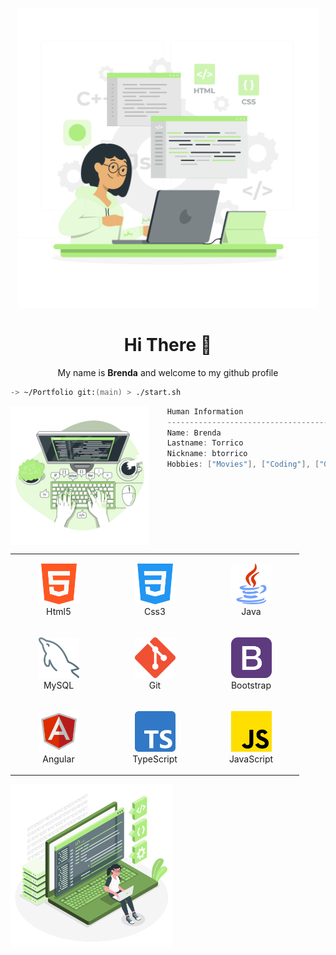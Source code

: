 <p align="center">
    <img src="svg/Hand%20coding-rafiki.svg" width="480px"/>
</p>
<h1 align="center">Hi There 👋</h1>

<p align="center">My name is <strong>Brenda</strong> and welcome to my github profile</p>


```zsh
-> ~/Portfolio git:(main) > ./start.sh
```

<img align="left" src="svg/Code%20typing-bro.svg" height="222px"/>

```csharp
    Human Information
    ------------------------------------------
    Name: Brenda
    Lastname: Torrico
    Nickname: btorrico
    Hobbies: ["Movies"], ["Coding"], ["Gaming"], ["Music"]
```

<br>

<div align="center">
    <table align="left">
        <tr>
            <td align="center" width="140" height="112.43">
                <img src="icons/html-5.png" width="65px"/>
                <br /> Html5
            </td>
            <td align="center" width="140" height="112.43">
                <img src="icons/css-3.png" width="65px"/>
                <br /> Css3
            </td>
            <td align="center" width="140" height="112.43">
                <img src="icons/java.png" width="65px"/>
                <br /> Java
            </td>
        </tr>
        <tr>
            <td align="center" width="140" height="112.43">
                <img src="icons/mysql.png" width="65px"/>
                <br /> MySQL
            </td>
            <td align="center" width="140" height="112.43">
                <img src="icons/Git-Icon-1788C.png" width="65px"/>
                <br /> Git
            </td>
            <td align="center" width="140" height="112.43">
                <img src="icons/bootstrap.png" width="65px"/>
                <br /> Bootstrap
            </td>
        </tr>
        <tr>
            <td align="center" width="140" height="112.43">
                <img src="icons/icons8-angularjs-480.png" width="65px"/>
                <br /> Angular
            </td>
            <td align="center" width="140" height="112.43">
                <img src="icons/typescript.png" width="65px"/>
                <br /> TypeScript
            </td>
            <td align="center" width="140" height="112.43">
                <img src="icons/js.png" width="65px"/>
                <br /> JavaScript
            </td>
        </tr>
    </table>
   <!-- <img src="svg/Hand%20coding-bro.svg" height="200px"/>-->
</div>
<br>
<div>
<img  src="svg/Coding-amico.svg" height="260px"/>
</div>


